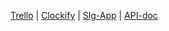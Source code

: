 [Trello](https://trello.com/b/jxYKBrWG) |
[Clockify](https://clockify.me/shared/5faa54597454944cb39a6c64) |
[Slg-App](https://slg-app.herokuapp.com) |
[API-doc](https://slg-app.herokuapp.com/api-doc) 